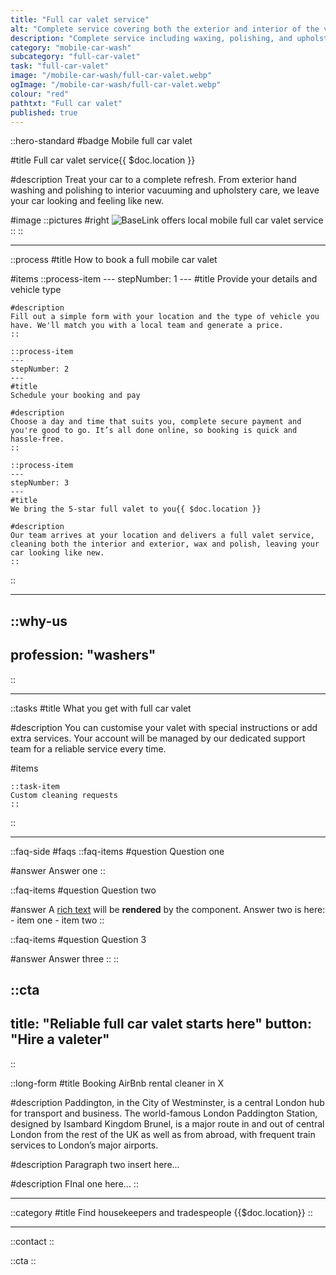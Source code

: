```yaml
---
title: "Full car valet service"
alt: "Complete service covering both the exterior and interior of the vehicle, including waxing, polishing, and upholstery cleaning"
description: "Complete service including waxing, polishing, and upholstery cleaning"
category: "mobile-car-wash"
subcategory: "full-car-valet"
task: "full-car-valet"
image: "/mobile-car-wash/full-car-valet.webp"
ogImage: "/mobile-car-wash/full-car-valet.webp"
colour: "red"
pathtxt: "Full car valet"
published: true
---
```


::hero-standard
#badge
Mobile full car valet

#title
Full car valet service{{ $doc.location }}

#description
Treat your car to a complete refresh. From exterior hand washing and polishing to interior vacuuming and upholstery care, we leave your car looking and feeling like new.

#image
    ::pictures
    #right
    ![BaseLink offers local mobile full car valet service](/mobile-car-wash/full-car-valet.webp)
    ::
::

---

::process
#title
How to book a full mobile car valet

#items
    ::process-item
    ---
    stepNumber: 1
    ---
    #title
    Provide your details and vehicle type

    #description
    Fill out a simple form with your location and the type of vehicle you have. We'll match you with a local team and generate a price.
    ::
    
    ::process-item
    ---
    stepNumber: 2
    ---
    #title
    Schedule your booking and pay

    #description
    Choose a day and time that suits you, complete secure payment and you're good to go. It’s all done online, so booking is quick and hassle-free.
    ::

    ::process-item
    ---
    stepNumber: 3
    ---
    #title
    We bring the 5-star full valet to you{{ $doc.location }}

    #description
    Our team arrives at your location and delivers a full valet service, cleaning both the interior and exterior, wax and polish, leaving your car looking like new.
    ::
::

---

::why-us
---
profession: "washers"
---
::

---

::tasks
#title
What you get with full car valet

#description
You can customise your valet with special instructions or add extra services. Your account will be managed by our dedicated support team for a reliable service every time.

#items

    ::task-item
    Custom cleaning requests
    ::
::

---

::faq-side
#faqs
  ::faq-items
  #question
  Question one

  #answer
  Answer one
  ::

  ::faq-items
  #question
  Question two

  #answer
  A [rich text](/services/commercial-cleaning) will be **rendered** by the component.
  Answer two is here:
    - item one
    - item two
  ::

  ::faq-items
  #question
  Question 3

  #answer
  Answer three
  ::
::

::cta
---
title: "Reliable full car valet starts here"
button: "Hire a valeter"
---
::

::long-form
#title
Booking AirBnb rental cleaner in X

#description
Paddington, in the City of Westminster, is a central London hub for transport and business. The world-famous London Paddington Station, designed by Isambard Kingdom Brunel, is a major route in and out of central London from the rest of the UK as well as from abroad, with frequent train services to London’s major airports.

#description
Paragraph two insert here...

#description
FInal one here...
::

---

::category
#title
Find housekeepers and tradespeople {{$doc.location}}
::

---

::contact
::

::cta
::